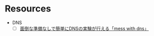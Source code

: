 # Resources

- DNS
  - [ ] [面倒な準備なしで簡単にDNSの実験が行える「mess with dns」](https://gigazine.net/news/20211216-mess-with-dns/)
